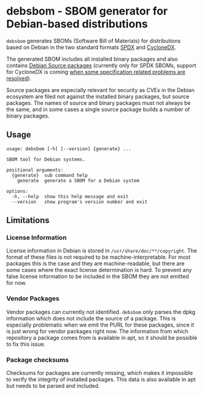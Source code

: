 # debsbom - SBOM generator for Debian-based distributions

`debsbom` generates SBOMs (Software Bill of Materials) for distributions based on Debian in the two standard formats [SPDX](https://www.spdx.org) and [CycloneDX](https://www.cyclonedx.org).

The generated SBOM includes all installed binary packages and also contains [Debian Source packages](https://www.debian.org/doc/debian-policy/ch-source.html) (currently only for SPDX SBOMs, support for CycloneDX is coming [when some specification related problems are resolved](https://github.com/CycloneDX/specification/issues/612)).

Source packages are especially relevant for security as CVEs in the Debian ecosystem are filed not against the installed binary packages, but source packages. The names of source and binary packages must not always be the same, and in some cases a single source package builds a number of binary packages.

## Usage

```
usage: debsbom [-h] [--version] {generate} ...

SBOM tool for Debian systems.

positional arguments:
  {generate}  sub command help
    generate  generate a SBOM for a Debian system

options:
  -h, --help  show this help message and exit
  --version   show program's version number and exit
```

## Limitations

### License Information

License information in Debian is stored in `/usr/share/doc/**/copyright`. The format of these files is not required to be machine-interpretable. For most packages this is the case and they are machine-readable, but there are some cases where the exact license determination is hard.
To prevent any false license information to be included in the SBOM they are not emitted for now.

### Vendor Packages

Vendor packages can currently not identified. `debsbom` only parses the dpkg information which does not include the source of a package. This is especially problematic when we emit the PURL for these packages, since it is just wrong for vendor packages right now. The information from which repository a package comes from is available in apt, so it should be possible to fix this issue.

### Package checksums

Checksums for packages are currently missing, which makes it impossible to verify the integrity of installed packages. This data is also available in apt but needs to be parsed and included.
